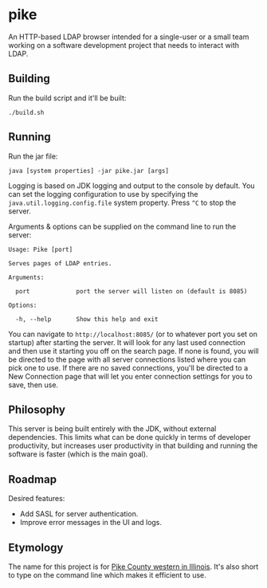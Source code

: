 # pike

An HTTP-based LDAP browser intended for a single-user or a small team working on a software development project that needs to interact with LDAP.

## Building

Run the build script and it'll be built:

    ./build.sh

## Running

Run the jar file:

    java [system properties] -jar pike.jar [args]

Logging is based on JDK logging and output to the console by default. You can set the logging configuration to use by specifying the `java.util.logging.config.file` system property. Press `^C` to stop the server.

Arguments & options can be supplied on the command line to run the server:

```
Usage: Pike [port]

Serves pages of LDAP entries.

Arguments:

  port             port the server will listen on (default is 8085)

Options:

  -h, --help       Show this help and exit
```

You can navigate to `http://localhost:8085/` (or to whatever port you set on startup) after starting the server. It will look for any last used connection and then use it starting you off on the search page. If none is found, you will be directed to the page with all server connections listed where you can pick one to use. If there are no saved connections, you'll be directed to a New Connection page that will let you enter connection settings for you to save, then use.

## Philosophy

This server is being built entirely with the JDK, without external dependencies. This limits what can be done quickly in terms of developer productivity, but increases user productivity in that building and running the software is faster (which is the main goal).

## Roadmap

Desired features:

* Add SASL for server authentication.
* Improve error messages in the UI and logs.

## Etymology

The name for this project is for [Pike County western in Illinois](https://en.wikipedia.org/wiki/Pike_County,_Illinois). It's also short to type on the command line which makes it efficient to use.